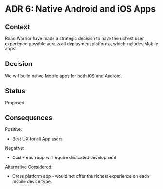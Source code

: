 # ADR 6: Native Android and iOS Apps 

## Context

Road Warrior have made a strategic decision to have the richest user experience possible across all deployment platforms, which includes Mobile apps.

## Decision

We will build native Mobile apps for both iOS and Android.

## Status

Proposed

## Consequences

Positive:
- Best UX for all App users

Negative:
- Cost - each app will require dedicated development
  
Alternative Considered:
- Cross platform app - would not offer the richest experience on each mobile device type.
